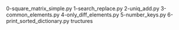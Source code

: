 0-square_matrix_simple.py 1-search_replace.py 2-uniq_add.py 3-common_elements.py 4-only_diff_elements.py 5-number_keys.py 6-print_sorted_dictionary.py tructures
